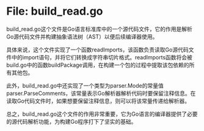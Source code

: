 # File: build_read.go

build_read.go这个文件是Go语言标准库中的一个源代码文件，它的作用是解析Go源代码文件并构建抽象语法树（AST）以便后续编译器使用。

具体来说，这个文件实现了一个函数readImports，该函数负责读取Go源代码文件中的import语句，并将它们转换成字符串切片格式。readImports函数将会被build.go中的函数buildPackage调用，在构建一个包的过程中提取该包依赖的所有其他包。

此外，build_read.go中还实现了一个类型为parser.Mode的常量值parser.ParseComments，该常量表示Go解析器解析代码时要保留注释信息。在读取Go代码文件时，如果想要保留注释信息，则可以将该常量传递给解析器。

总之，build_read.go这个文件的作用非常重要，它为Go语言的编译器提供了必要的源代码解析功能，为构建Go程序打下了坚实的基础。


